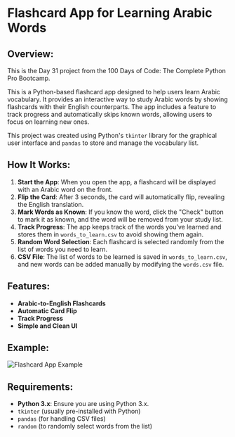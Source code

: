 # **Flashcard App for Learning Arabic Words**

## **Overview:**
This is the Day 31 project from the 100 Days of Code: The Complete Python Pro Bootcamp.

This is a Python-based flashcard app designed to help users learn Arabic vocabulary. It provides an interactive way to study Arabic words by showing flashcards with their English counterparts. The app includes a feature to track progress and automatically skips known words, allowing users to focus on learning new ones.

This project was created using Python's `tkinter` library for the graphical user interface and `pandas` to store and manage the vocabulary list.

## **How It Works:**

1. **Start the App**: When you open the app, a flashcard will be displayed with an Arabic word on the front.
2. **Flip the Card**: After 3 seconds, the card will automatically flip, revealing the English translation.
3. **Mark Words as Known**: If you know the word, click the "Check" button to mark it as known, and the word will be removed from your study list.
4. **Track Progress**: The app keeps track of the words you’ve learned and stores them in `words_to_learn.csv` to avoid showing them again.
5. **Random Word Selection**: Each flashcard is selected randomly from the list of words you need to learn.
6. **CSV File**: The list of words to be learned is saved in `words_to_learn.csv`, and new words can be added manually by modifying the `words.csv` file.

## **Features:**

* **Arabic-to-English Flashcards**
* **Automatic Card Flip**
* **Track Progress**
* **Simple and Clean UI**

## **Example:**

![Flashcard App Example](https://github.com/Bosaif39/example-pics/blob/main/D_31.png?raw=true)

## **Requirements:**

* **Python 3.x**: Ensure you are using Python 3.x.
* `tkinter` (usually pre-installed with Python)
* `pandas` (for handling CSV files)
* `random` (to randomly select words from the list)
